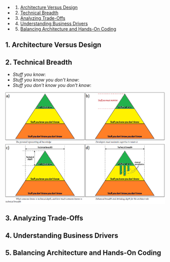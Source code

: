<!-- vscode-markdown-toc -->
* 1. [Architecture Versus Design](#ArchitectureVersusDesign)
* 2. [Technical Breadth](#TechnicalBreadth)
* 3. [Analyzing Trade-Offs](#AnalyzingTrade-Offs)
* 4. [Understanding Business Drivers](#UnderstandingBusinessDrivers)
* 5. [Balancing Architecture and Hands-On Coding](#BalancingArchitectureandHands-OnCoding)

<!-- vscode-markdown-toc-config
	numbering=true
	autoSave=true
	/vscode-markdown-toc-config -->
<!-- /vscode-markdown-toc -->

##  1. <a name='ArchitectureVersusDesign'></a>Architecture Versus Design

##  2. <a name='TechnicalBreadth'></a>Technical Breadth

- *Stuff you know*:
- *Stuff you know you don't know*:
- *Stuff you don't know you don't know*:

![Technical Breadth](uploads/CH02-001.png)  
##  3. <a name='AnalyzingTrade-Offs'></a>Analyzing Trade-Offs


##  4. <a name='UnderstandingBusinessDrivers'></a>Understanding Business Drivers


##  5. <a name='BalancingArchitectureandHands-OnCoding'></a>Balancing Architecture and Hands-On Coding